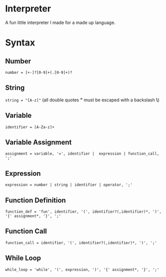 # Interpreter

A fun little interpreter I made for a made up language.

# Syntax

## Number
`number = [+-]?[0-9]+(.[0-9]+)?`

## String
`string = "[A-z]"` (all double quotes **"** must be escaped with a backslash **\\**)

## Variable
`identifier = [A-Za-z]+`

## Variable Assignment
`assignment = variable, '=', identifier |  expression | function_call, ';'`

## Expression
`expression = number | string | identifier | operator, ';'`

## Function Definition
`function_def = 'fun', identifier, '(', identifier?(,identifier)*, ')', '{' assignment*, '}', ';'`

## Function Call
`function_call = identifier, '(', identifier?(,identifier)*, ')', ';'`

## While Loop
`while_loop = 'while', '(', expression, ')', '{' assignment*, '}', ';'`